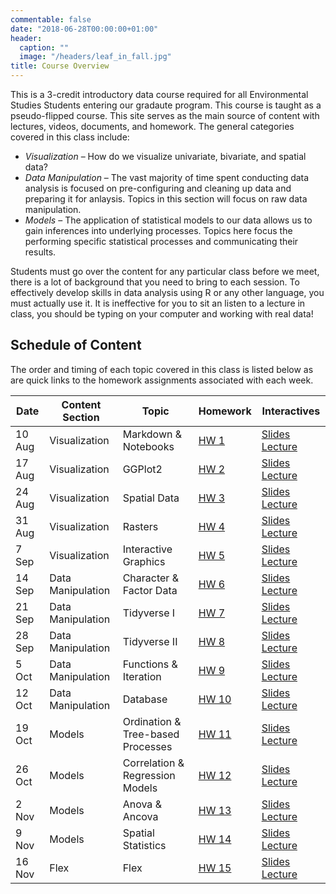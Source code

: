 ```yaml
---
commentable: false
date: "2018-06-28T00:00:00+01:00"
header:
  caption: ""
  image: "/headers/leaf_in_fall.jpg"
title: Course Overview
---
```


This is a 3-credit introductory data course required for all Environmental Studies Students entering our gradaute program.  This course is taught as a pseudo-flipped course.  This site serves as the main source of content with lectures, videos, documents, and homework.  The general categories covered in this class include:

 - *Visualization* – How do we visualize univariate, bivariate, and spatial data?
 - *Data Manipulation* – The vast majority of time spent conducting data analysis is focused on pre-configuring and cleaning up data and preparing it for anlaysis.  Topics in this section will focus on raw data manipulation. 
 - *Models* – The application of statistical models to our data allows us to gain inferences into underlying processes.  Topics here focus the performing specific statistical processes and communicating their results.

Students must go over the content for any particular class before we meet, there is a lot of background that you need to bring to each session.  To effectively develop skills in data analysis using R or any other language, you must actually use it.  It is ineffective for you to sit an listen to a lecture in class, you should be typing on your computer and working with real data!

## Schedule of Content

The order and timing of each topic covered in this class is listed below as are quick links to the homework assignments associated with each week.

Date   | Content Section    | Topic                             | Homework                                                                                          | Interactives  
-------|--------------------|-----------------------------------|---------------------------------------------------------------------------------------------------|----------------------------------------------------------------------
10 Aug | Visualization      | Markdown & Notebooks              |   <a class="btn btn-outline-secondary my-1 mr-1" href="" target="_blank" rel="noopener">HW 1 </a> | <a class="btn btn-outline-primary my-1 mr-1" href="/slides/environment.html" target="_blank" rel="noopener">Slides</a> <a class="btn btn-outline-primary my-1 mr-1" href="https://youtu.be/dQw4w9WgXcQ" target="_blank" rel="noopener">Lecture</a>
17 Aug | Visualization      | GGPlot2                           |   <a class="btn btn-outline-secondary my-1 mr-1" href="" target="_blank" rel="noopener">HW 2 </a> | <a class="btn btn-outline-primary my-1 mr-1" href="/slides/ggplot.html" target="_blank" rel="noopener">Slides</a> <a class="btn btn-outline-primary my-1 mr-1" href="https://youtu.be/dQw4w9WgXcQ" target="_blank" rel="noopener">Lecture</a>
24 Aug | Visualization      | Spatial Data                      |   <a class="btn btn-outline-secondary my-1 mr-1" href="" target="_blank" rel="noopener">HW 3 </a> | <a class="btn btn-outline-primary my-1 mr-1" href="/slides/spatial_data.html" target="_blank" rel="noopener">Slides</a> <a class="btn btn-outline-primary my-1 mr-1" href="https://youtu.be/dQw4w9WgXcQ" target="_blank" rel="noopener">Lecture</a>
31 Aug | Visualization      | Rasters                           |   <a class="btn btn-outline-secondary my-1 mr-1" href="" target="_blank" rel="noopener">HW 4 </a> | <a class="btn btn-outline-primary my-1 mr-1" href="/slides/rasters.html" target="_blank" rel="noopener">Slides</a> <a class="btn btn-outline-primary my-1 mr-1" href="https://youtu.be/dQw4w9WgXcQ" target="_blank" rel="noopener">Lecture</a>
 7 Sep | Visualization      | Interactive Graphics              |   <a class="btn btn-outline-secondary my-1 mr-1" href="" target="_blank" rel="noopener">HW 5 </a> | <a class="btn btn-outline-primary my-1 mr-1" href="/slides/interactive_graphics.html" target="_blank" rel="noopener">Slides</a> <a class="btn btn-outline-primary my-1 mr-1" href="https://youtu.be/dQw4w9WgXcQ" target="_blank" rel="noopener">Lecture</a>
14 Sep | Data Manipulation  | Character & Factor Data           |   <a class="btn btn-outline-secondary my-1 mr-1" href="" target="_blank" rel="noopener">HW 6 </a> | <a class="btn btn-outline-primary my-1 mr-1" href="/slides/character_factors.html" target="_blank" rel="noopener">Slides</a> <a class="btn btn-outline-primary my-1 mr-1" href="https://youtu.be/dQw4w9WgXcQ" target="_blank" rel="noopener">Lecture</a>
21 Sep | Data Manipulation  | Tidyverse I                       |   <a class="btn btn-outline-secondary my-1 mr-1" href="" target="_blank" rel="noopener">HW 7 </a> | <a class="btn btn-outline-primary my-1 mr-1" href="/slides/tidyverse_1.html" target="_blank" rel="noopener">Slides</a> <a class="btn btn-outline-primary my-1 mr-1" href="https://youtu.be/dQw4w9WgXcQ" target="_blank" rel="noopener">Lecture</a>
28 Sep | Data Manipulation  | Tidyverse II                      |   <a class="btn btn-outline-secondary my-1 mr-1" href="" target="_blank" rel="noopener">HW 8 </a> | <a class="btn btn-outline-primary my-1 mr-1" href="/slides/tidyverse_2.html" target="_blank" rel="noopener">Slides</a> <a class="btn btn-outline-primary my-1 mr-1" href="https://youtu.be/dQw4w9WgXcQ" target="_blank" rel="noopener">Lecture</a>
 5 Oct | Data Manipulation  | Functions & Iteration             |   <a class="btn btn-outline-secondary my-1 mr-1" href="" target="_blank" rel="noopener">HW 9 </a> | <a class="btn btn-outline-primary my-1 mr-1" href="/slides/functions_iteration.html" target="_blank" rel="noopener">Slides</a> <a class="btn btn-outline-primary my-1 mr-1" href="https://youtu.be/dQw4w9WgXcQ" target="_blank" rel="noopener">Lecture</a>
12 Oct | Data Manipulation  | Database                          |   <a class="btn btn-outline-secondary my-1 mr-1" href="" target="_blank" rel="noopener">HW 10</a> | <a class="btn btn-outline-primary my-1 mr-1" href="/slides/databases.html" target="_blank" rel="noopener">Slides</a> <a class="btn btn-outline-primary my-1 mr-1" href="https://youtu.be/dQw4w9WgXcQ" target="_blank" rel="noopener">Lecture</a>
19 Oct | Models             | Ordination & Tree-based Processes |   <a class="btn btn-outline-secondary my-1 mr-1" href="" target="_blank" rel="noopener">HW 11</a> | <a class="btn btn-outline-primary my-1 mr-1" href="/slides/ordination_trees.html" target="_blank" rel="noopener">Slides</a> <a class="btn btn-outline-primary my-1 mr-1" href="https://youtu.be/dQw4w9WgXcQ" target="_blank" rel="noopener">Lecture</a>
26 Oct | Models             | Correlation & Regression Models   |   <a class="btn btn-outline-secondary my-1 mr-1" href="" target="_blank" rel="noopener">HW 12</a> | <a class="btn btn-outline-primary my-1 mr-1" href="/slides/correlation_regression.html" target="_blank" rel="noopener">Slides</a> <a class="btn btn-outline-primary my-1 mr-1" href="https://youtu.be/dQw4w9WgXcQ" target="_blank" rel="noopener">Lecture</a>
 2 Nov | Models             | Anova & Ancova                    |   <a class="btn btn-outline-secondary my-1 mr-1" href="" target="_blank" rel="noopener">HW 13</a> | <a class="btn btn-outline-primary my-1 mr-1" href="/slides/anova_ancova.html" target="_blank" rel="noopener">Slides</a> <a class="btn btn-outline-primary my-1 mr-1" href="https://youtu.be/dQw4w9WgXcQ" target="_blank" rel="noopener">Lecture</a>
 9 Nov | Models             | Spatial Statistics                |   <a class="btn btn-outline-secondary my-1 mr-1" href="" target="_blank" rel="noopener">HW 14</a> | <a class="btn btn-outline-primary my-1 mr-1" href="/slides/spatial_statistics.html" target="_blank" rel="noopener">Slides</a> <a class="btn btn-outline-primary my-1 mr-1" href="https://youtu.be/dQw4w9WgXcQ" target="_blank" rel="noopener">Lecture</a>
16 Nov | Flex               | Flex                              |   <a class="btn btn-outline-secondary my-1 mr-1" href="" target="_blank" rel="noopener">HW 15</a> | <a class="btn btn-outline-primary my-1 mr-1" href="/slides/flex.html" target="_blank" rel="noopener">Slides</a> <a class="btn btn-outline-primary my-1 mr-1" href="https://youtu.be/dQw4w9WgXcQ" target="_blank" rel="noopener">Lecture</a>




